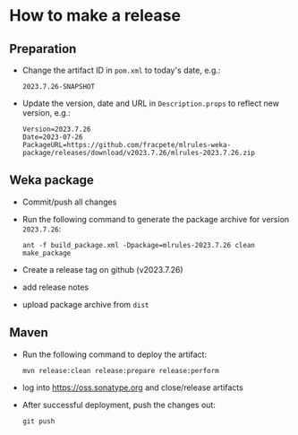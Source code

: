 How to make a release
=====================

Preparation
-----------

* Change the artifact ID in `pom.xml` to today's date, e.g.:

  ```
  2023.7.26-SNAPSHOT
  ```

* Update the version, date and URL in `Description.props` to reflect new
  version, e.g.:

  ```
  Version=2023.7.26
  Date=2023-07-26
  PackageURL=https://github.com/fracpete/mlrules-weka-package/releases/download/v2023.7.26/mlrules-2023.7.26.zip
  ```

Weka package
------------

* Commit/push all changes

* Run the following command to generate the package archive for version `2023.7.26`:

  ```
  ant -f build_package.xml -Dpackage=mlrules-2023.7.26 clean make_package
  ```

* Create a release tag on github (v2023.7.26)
* add release notes
* upload package archive from `dist`


Maven
-----

* Run the following command to deploy the artifact:

  ```
  mvn release:clean release:prepare release:perform
  ```

* log into https://oss.sonatype.org and close/release artifacts

* After successful deployment, push the changes out:

  ```
  git push
  ````
